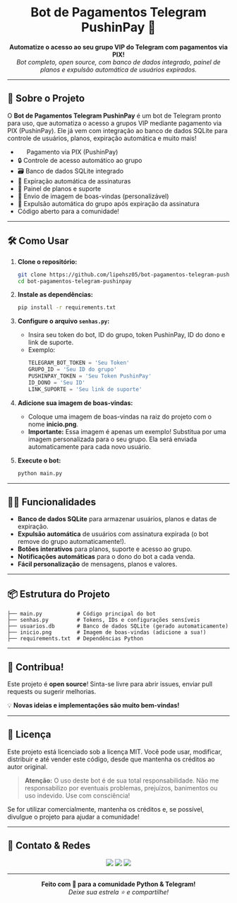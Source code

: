 <h1 align="center">Bot de Pagamentos Telegram PushinPay 🤖</h1>

<p align="center">
  <b>Automatize o acesso ao seu grupo VIP do Telegram com pagamentos via PIX!</b><br>
  <i>Bot completo, open source, com banco de dados integrado, painel de planos e expulsão automática de usuários expirados.</i>
</p>

---

## 🚀 Sobre o Projeto

O <b>Bot de Pagamentos Telegram PushinPay</b> é um bot de Telegram pronto para uso, que automatiza o acesso a grupos VIP mediante pagamento via PIX (PushinPay). Ele já vem com integração ao banco de dados SQLite para controle de usuários, planos, expiração automática e muito mais!

-  <img src="https://media.licdn.com/dms/image/v2/D4D0BAQGMvyp3vXJOBw/company-logo_200_200/company-logo_200_200/0/1721991888260/pushin_pay_logo?e=2147483647&v=beta&t=eTbieyI-wGHv93hNKomv0nVLE_kcmhBl8LDKB762QCs" width="16" height="16" style="vertical-align: middle;"/>  Pagamento via PIX (PushinPay)
- 🔒 Controle de acesso automático ao grupo
- 🗃️ Banco de dados SQLite integrado
- 📅 Expiração automática de assinaturas
- 👤 Painel de planos e suporte
- 📸 Envio de imagem de boas-vindas (personalizável)
- 🚪 Expulsão automática do grupo após expiração da assinatura
- Código aberto para a comunidade!

---

## 🛠️ Como Usar

1. **Clone o repositório:**
   ```bash
   git clone https://github.com/lipehsz05/bot-pagamentos-telegram-pushinpay.git
   cd bot-pagamentos-telegram-pushinpay
   ```

2. **Instale as dependências:**
   ```bash
   pip install -r requirements.txt
   ```

3. **Configure o arquivo `senhas.py`:**
   - Insira seu token do bot, ID do grupo, token PushinPay, ID do dono e link de suporte.
   - Exemplo:
     ```python
     TELEGRAM_BOT_TOKEN = 'Seu Token'
     GRUPO_ID = 'Seu ID do grupo'
     PUSHINPAY_TOKEN = 'Seu Token PushinPay'
     ID_DONO = 'Seu ID'
     LINK_SUPORTE = 'Seu link de suporte'
     ```

4. **Adicione sua imagem de boas-vindas:**
   - Coloque uma imagem de boas-vindas na raiz do projeto com o nome <b>inicio.png</b>.
   - <b>Importante:</b> Essa imagem é apenas um exemplo! Substitua por uma imagem personalizada para o seu grupo. Ela será enviada automaticamente para cada novo usuário.

5. **Execute o bot:**
   ```bash
   python main.py
   ```

---

## 🧑‍💻 Funcionalidades

- <b>Banco de dados SQLite</b> para armazenar usuários, planos e datas de expiração.
- <b>Expulsão automática</b> de usuários com assinatura expirada (o bot remove do grupo automaticamente!).
- <b>Botões interativos</b> para planos, suporte e acesso ao grupo.
- <b>Notificações automáticas</b> para o dono do bot a cada venda.
- <b>Fácil personalização</b> de mensagens, planos e valores.

---

## 📦 Estrutura do Projeto

```
├── main.py           # Código principal do bot
├── senhas.py         # Tokens, IDs e configurações sensíveis
├── usuarios.db       # Banco de dados SQLite (gerado automaticamente)
├── inicio.png        # Imagem de boas-vindas (adicione a sua!)
├── requirements.txt  # Dependências Python
```

---

## 🌟 Contribua!

Este projeto é <b>open source</b>! Sinta-se livre para abrir issues, enviar pull requests ou sugerir melhorias.

💡 <b>Novas ideias e implementações são muito bem-vindas!</b>

---

## 📄 Licença

Este projeto está licenciado sob a licença MIT. Você pode usar, modificar, distribuir e até vender este código, desde que mantenha os créditos ao autor original.

> **Atenção:** O uso deste bot é de sua total responsabilidade. Não me responsabilizo por eventuais problemas, prejuízos, banimentos ou uso indevido. Use com consciência!

Se for utilizar comercialmente, mantenha os créditos e, se possível, divulgue o projeto para ajudar a comunidade!

---

## 👤 Contato & Redes

<div align="center"> 
  <a href="https://instagram.com/lipehsz" target="_blank" style="text-decoration:none;">
    <img src="https://img.shields.io/badge/-Instagram-%23E4405F?style=for-the-badge&logo=instagram&logoColor=white"/>
  </a>
  <a href="mailto:ftsu2570@gmail.com" style="text-decoration:none;">
    <img src="https://img.shields.io/badge/-Gmail-%23333?style=for-the-badge&logo=gmail&logoColor=white"/>
  </a>
  <a href="https://www.linkedin.com/in/lipehsz" target="_blank" style="text-decoration:none;">
    <img src="https://img.shields.io/badge/-LinkedIn-%230077B5?style=for-the-badge&logo=linkedin&logoColor=white"/>
  </a> 
</div>

---

<p align="center">
  <b>Feito com 💙 para a comunidade Python & Telegram!</b><br>
  <i>Deixe sua estrela ⭐ e compartilhe!</i>
</p>
